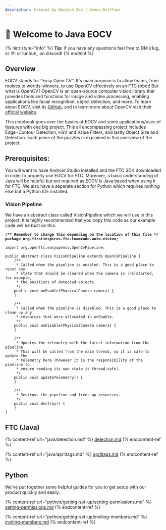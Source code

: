 ```yaml
---
description: Created by Amitesh_Sen | Green.Griffins
---
```


# 👋 Welcome to Java EOCV

{% hint style="info" %}
**Tip:** If you have any questions feel free to DM s1ug\_ or !!!! or lunbun\_ on discord!
{% endhint %}

## Overview

EOCV stands for "Easy Open CV". It's main purpose is to allow teams, from rookies to worlds-winners, to use OpenCV effectively on an FTC robot! But what is OpenCV? OpenCV is an open-source computer vision library that provides tools and functions for image and video processing, enabling applications like facial recognition, object detection, and more. To learn about EOCV, visit its [GitHub](https://github.com/OpenFTC/EasyOpenCV), and to learn more about OpenCV visit their [official website](https://opencv.org/).

This notebook goes over the basics of EOCV and some applications/uses of features with one big project. This all encompassing project includes Edge+Contour Detection, HSV and Value Filters, and lastly Object Size and Detection. Each piece of the puzzles is explained in this overview of the project.

## Prerequisites:

You will want to have Android Studio installed and the FTC SDK downloaded in order to properly use EOCV for FTC. Moreover, a basic understanding of Java will be helpful but not required as EOCV is Java based when using it for FTC. We also have a separate section for Python which requires nothing else but a Python IDE installed.&#x20;

### Vision Pipeline

We have an abstract class called VisionPipeline which we will use in this project. It is highly recommended that you copy this code as our example code will be built on this.&#x20;

<pre class="language-java"><code class="lang-java"><strong>/** Remember to change this depending on the location of this file */
</strong><strong>package org.firstinspires.ftc.teamcode.auto.vision;
</strong>
import org.openftc.easyopencv.OpenCvPipeline;

public abstract class VisionPipeline extends OpenCvPipeline {
    /**
     * Called when the pipeline is enabled. This is a good place to reset any 
     * state that should be cleared when the camera is (re)started, for example, 
     * the positions of detected objects.
     */
    public void onEnable(PhysicalCamera camera) {
    }

    /**
     * Called when the pipeline is disabled. This is a good place to clean up any 
     * resources that were allocated in onEnable.
     */
    public void onDisable(PhysicalCamera camera) {
    }

    /**
     * Updates the telemetry with the latest information from the pipeline. 
     * This will be called from the main thread, so it is safe to update the 
     * telemetry here (however it is the responsibility of the pipeline to 
     * ensure reading its own state is thread-safe).
     */
    public void updateTelemetry() {
    }

    /**
     * Destroys the pipeline and frees up resources.
     */
    public void destroy() {
    }
}
</code></pre>

## FTC (Java)

{% content-ref url="java/detection.md" %}
[detection.md](java/detection.md)
{% endcontent-ref %}

{% content-ref url="java/apriltags.md" %}
[apriltags.md](java/apriltags.md)
{% endcontent-ref %}

## Python

We've put together some helpful guides for you to get setup with our product quickly and easily.

{% content-ref url="python/getting-set-up/setting-permissions.md" %}
[setting-permissions.md](python/getting-set-up/setting-permissions.md)
{% endcontent-ref %}

{% content-ref url="python/getting-set-up/inviting-members.md" %}
[inviting-members.md](python/getting-set-up/inviting-members.md)
{% endcontent-ref %}
